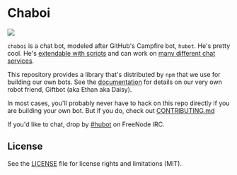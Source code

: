 # Chaboi
![](https://img.society6.com/cdn/0017/p/6305682_12709987_lz.jpg)

`chaboi` is a chat bot, modeled after GitHub's Campfire bot, `hubot`. He's pretty
cool. He's [extendable with scripts](https://github.com/hubot-scripts) and can work on [many
different chat services](https://hubot.github.com/docs/adapters/).

This repository provides a library that's distributed by `npm` that we
use for building our own bots.  See the [documentation](http://hubot.github.com/docs)
for details on our very own robot friend, Giftbot (aka Ethan aka Daisy).

In most cases, you'll probably never have to hack on this repo directly if you
are building your own bot. But if you do, check out [CONTRIBUTING.md](CONTRIBUTING.md)

If you'd like to chat, drop by [#hubot](http://webchat.freenode.net/?channels=#hubot) on FreeNode IRC.

## License

See the [LICENSE](LICENSE.md) file for license rights and limitations (MIT).
